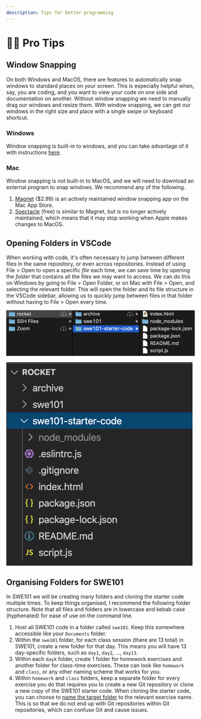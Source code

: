 ```yaml
---
description: Tips for better programming
---
```


# 👩‍💻 Pro Tips

## Window Snapping

On both Windows and MacOS, there are features to automatically snap windows to standard places on your screen. This is especially helpful when, say, you are coding, and you want to view your code on one side and documentation on another. Without window snapping we need to manually drag our windows and resize them. With window snapping, we can get our windows in the right size and place with a single swipe or keyboard shortcut.

### Windows

Window snapping is built-in to windows, and you can take advantage of it with instructions [here](https://support.microsoft.com/en-sg/help/4027324/windows-10-snap-your-windows).

### Mac

Window snapping is not built-in to MacOS, and we will need to download an external program to snap windows. We recommend any of the following. 

1. [Magnet](https://magnet.crowdcafe.com/) \($2.99\) is an actively maintained window snapping app on the Mac App Store.
2. [Spectacle](https://www.spectacleapp.com/) \(free\) is similar to Magnet, but is no longer actively maintained, which means that it may stop working when Apple makes changes to MacOS.

## Opening Folders in VSCode

When working with code, it's often necessary to jump between different files in the same repository, or even across repositories. Instead of using File &gt; Open to open a specific _file_ each time, we can save time by opening the _folder_ that contains all the files we may want to access. We can do this on Windows by going to File &gt; Open Folder, or on Mac with File &gt; Open, and selecting the relevant folder. This will open the folder and its file structure in the VSCode sidebar, allowing us to quickly jump between files in that folder without having to File &gt; Open every time.

![What my &quot;rocket&quot; directory looks like in Finder on my Mac](../.gitbook/assets/jie-ping-20200815-17.55.48.png)

![What my &quot;rocket&quot; directory looks like when I open it in VSCode](../.gitbook/assets/jie-ping-20200815-17.52.55.png)

## Organising Folders for SWE101

In SWE101 we will be creating many folders and cloning the starter code multiple times. To keep things organised, I recommend the following folder structure. Note that all files and folders are in lowercase and kebab case \(hyphenated\) for ease of use on the command line.

1. Host all SWE101 code in a folder called `swe101`. Keep this somewhere accessible like your  `Documents` folder.
2. Within the `swe101` folder, for each class session \(there are 13 total\) in SWE101, create a new folder for that day. This means you will have 13 day-specific folders, such as `day1`, `day2`, ..., `day13`.
3. Within each `dayX` folder, create 1 folder for homework exercises and another folder for class-time exercises. These can look like `homework` and `class`, or any other naming scheme that works for you.
4. Within `homework` and `class` folders, keep a separate folder for every exercise you do that requires you to create a new Git repository or clone a new copy of the SWE101 starter code. When cloning the starter code, you can choose to [name the target folder](../4-getting-started-with-code/4-1-intro-to-github.md#clone) to the relevant exercise name. This is so that we do not end up with Git repositories within Git repositories, which can confuse Git and cause issues.

